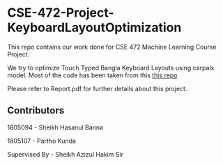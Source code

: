 # CSE-472-Project-KeyboardLayoutOptimization

This repo contains our work done for CSE 472 Machine Learning Course Project.

We try to optimize Touch Typed Bangla Keyboard Layouts using carpalx model. Most of the code has been taken from this [this repo](https://github.com/kerenivasch/MKLOGA/tree/main)

Please refer to Report.pdf for further details about this project.

## Contributors

1805094 - Sheikh Hasanul Banna

1805107 - Partho Kunda

Supervised By - Sheikh Azizul Hakim Sir
